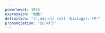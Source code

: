 ```yaml
---
powerlevel: 1096
expression: "細胞"
definition: "(n,adj-no) cell (biology); (P)"
pronunciation: "さいほう"
---
```

